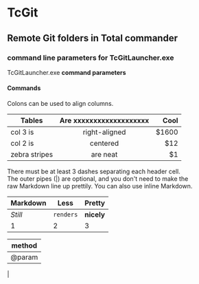 
# TcGit  
## Remote Git folders in Total commander  


### command line parameters for TcGitLauncher.exe  

TcGitLauncher.exe __command parameters__  

#### Commands  

Colons can be used to align columns.  

| Tables        | Are xxxxxxxxxxxxxxxxxxx          | Cool  |  
| ------------- |:-------------:| -----:|  
| col 3 is      | right-aligned | $1600 |  
| col 2 is      | centered      |   $12 |  
| zebra stripes | are neat      |    $1 |  

There must be at least 3 dashes separating each header cell.  
The outer pipes (|) are optional, and you don't need to make the  
raw Markdown line up prettily. You can also use inline Markdown.  

Markdown | Less | Pretty  
--- | --- | ---  
*Still* | `renders` | **nicely**  
1 | 2 | 3  


| method |  
|---  
|@param | string | $array  
|  